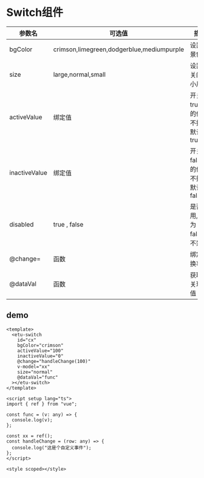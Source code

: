 # Switch组件

| 参数名           | 可选值                                       | 描述                      |
|---------------|-------------------------------------------|-------------------------|
| bgColor       | crimson,limegreen,dodgerblue,mediumpurple | 设置背景色                   |
| size          | large,normal,small                        | 设置开关的大小尺寸               |
| activeValue   | 绑定值                                       | 开关为true时的值，不指定默认为true   |
| inactiveValue | 绑定值                                       | 开关为false时的值，不指定默认为false |
| disabled | true , false                              | 是否禁用,默认为false，不禁用       |
| @change= | 函数                                        |  绑定切换事件                                   |
| @dataVal | 函数 | 获取开关现在值 |
## demo

```
<template>
  <etu-switch
    id="cx"
    bgColor="crimson"
    activeValue="100"
    inactiveValue="0"
    @change="handleChange(100)"
    v-model="xx"
    size="normal"
    @dataVal="func"
  ></etu-switch>
</template>

<script setup lang="ts">
import { ref } from "vue";

const func = (v: any) => {
  console.log(v);
};

const xx = ref();
const handleChange = (row: any) => {
  console.log("这是个自定义事件");
};
</script>

<style scoped></style>



```